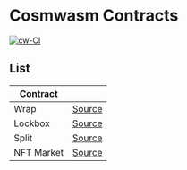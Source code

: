 # Cosmwasm Contracts

[![cw-CI](https://github.com/disperze/cw-contracts/actions/workflows/cw.yml/badge.svg)](https://github.com/disperze/cw-contracts/actions/workflows/cw.yml)

## List

| Contract |      |
| -------- | ---- |
|Wrap      | [Source](./contracts/wrap) |
|Lockbox   | [Source](./contracts/lockbox) |
|Split     | [Source](./contracts/split) |
|NFT Market| [Source](./contracts/nft-market) |
